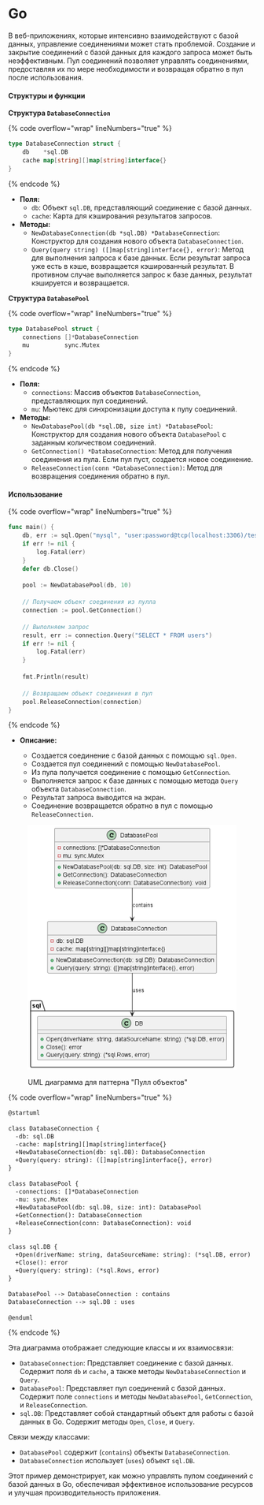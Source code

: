 # Go

В веб-приложениях, которые интенсивно взаимодействуют с базой данных, управление соединениями может стать проблемой. Создание и закрытие соединений с базой данных для каждого запроса может быть неэффективным. Пул соединений позволяет управлять соединениями, предоставляя их по мере необходимости и возвращая обратно в пул после использования.

#### Структуры и функции

**Структура `DatabaseConnection`**

{% code overflow="wrap" lineNumbers="true" %}
```go
type DatabaseConnection struct {
	db    *sql.DB
	cache map[string][]map[string]interface{}
}
```
{% endcode %}

* **Поля:**
  * `db`: Объект `sql.DB`, представляющий соединение с базой данных.
  * `cache`: Карта для кэширования результатов запросов.
* **Методы:**
  * `NewDatabaseConnection(db *sql.DB) *DatabaseConnection`: Конструктор для создания нового объекта `DatabaseConnection`.
  * `Query(query string) ([]map[string]interface{}, error)`: Метод для выполнения запроса к базе данных. Если результат запроса уже есть в кэше, возвращается кэшированный результат. В противном случае выполняется запрос к базе данных, результат кэшируется и возвращается.

**Структура `DatabasePool`**

{% code overflow="wrap" lineNumbers="true" %}
```go
type DatabasePool struct {
	connections []*DatabaseConnection
	mu          sync.Mutex
}
```
{% endcode %}

* **Поля:**
  * `connections`: Массив объектов `DatabaseConnection`, представляющих пул соединений.
  * `mu`: Мьютекс для синхронизации доступа к пулу соединений.
* **Методы:**
  * `NewDatabasePool(db *sql.DB, size int) *DatabasePool`: Конструктор для создания нового объекта `DatabasePool` с заданным количеством соединений.
  * `GetConnection() *DatabaseConnection`: Метод для получения соединения из пула. Если пул пуст, создается новое соединение.
  * `ReleaseConnection(conn *DatabaseConnection)`: Метод для возвращения соединения обратно в пул.

#### Использование

{% code overflow="wrap" lineNumbers="true" %}
```go
func main() {
	db, err := sql.Open("mysql", "user:password@tcp(localhost:3306)/test")
	if err != nil {
		log.Fatal(err)
	}
	defer db.Close()

	pool := NewDatabasePool(db, 10)

	// Получаем объект соединения из пулла
	connection := pool.GetConnection()

	// Выполняем запрос
	result, err := connection.Query("SELECT * FROM users")
	if err != nil {
		log.Fatal(err)
	}

	fmt.Println(result)
	
	// Возвращаем объект соединения в пул
	pool.ReleaseConnection(connection)
}
```
{% endcode %}

*   **Описание:**

    * Создается соединение с базой данных с помощью `sql.Open`.
    * Создается пул соединений с помощью `NewDatabasePool`.
    * Из пула получается соединение с помощью `GetConnection`.
    * Выполняется запрос к базе данных с помощью метода `Query` объекта `DatabaseConnection`.
    * Результат запроса выводится на экран.
    * Соединение возвращается обратно в пул с помощью `ReleaseConnection`.



<figure><img src="../../../../../.gitbook/assets/image (1) (1) (1) (1) (1) (1) (1) (1) (1) (1) (1) (1) (1) (1) (1) (1) (1) (1) (1) (1) (1) (2) (1) (1) (1) (1).png" alt=""><figcaption><p>UML диаграмма для паттерна "Пулл объектов"</p></figcaption></figure>

{% code overflow="wrap" lineNumbers="true" %}
```plant-uml
@startuml

class DatabaseConnection {
  -db: sql.DB
  -cache: map[string][]map[string]interface{}
  +NewDatabaseConnection(db: sql.DB): DatabaseConnection
  +Query(query: string): ([]map[string]interface{}, error)
}

class DatabasePool {
  -connections: []*DatabaseConnection
  -mu: sync.Mutex
  +NewDatabasePool(db: sql.DB, size: int): DatabasePool
  +GetConnection(): DatabaseConnection
  +ReleaseConnection(conn: DatabaseConnection): void
}

class sql.DB {
  +Open(driverName: string, dataSourceName: string): (*sql.DB, error)
  +Close(): error
  +Query(query: string): (*sql.Rows, error)
}

DatabasePool --> DatabaseConnection : contains
DatabaseConnection --> sql.DB : uses

@enduml
```
{% endcode %}

Эта диаграмма отображает следующие классы и их взаимосвязи:

* `DatabaseConnection`: Представляет соединение с базой данных. Содержит поля `db` и `cache`, а также методы `NewDatabaseConnection` и `Query`.
* `DatabasePool`: Представляет пул соединений с базой данных. Содержит поле `connections` и методы `NewDatabasePool`, `GetConnection`, и `ReleaseConnection`.
* `sql.DB`: Представляет собой стандартный объект для работы с базой данных в Go. Содержит методы `Open`, `Close`, и `Query`.

Связи между классами:

* `DatabasePool` содержит (`contains`) объекты `DatabaseConnection`.
* `DatabaseConnection` использует (`uses`) объект `sql.DB`.

Этот пример демонстрирует, как можно управлять пулом соединений с базой данных в Go, обеспечивая эффективное использование ресурсов и улучшая производительность приложения.

